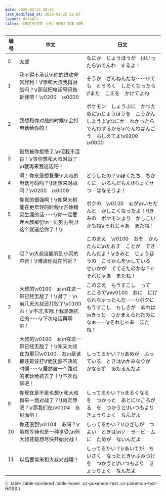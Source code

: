 ```yaml
---
date: 2020-02-23 20:56
last_modified_at: 2020-02-23 22:03
layout: default
title: 《精灵宝可梦 心金／魂银》文本 699
---
```

| 编号 | 中文 | 日文 |
| ---- | ---- | ---- |
| 0 | 太郎 | なにか　じょうほうが　はいったら\nでんわ　するよ！ |
| 1 | 我不得不承认\n你的进攻非常犀利！\f想和大叔我再对战吗？\r那就把电话号码告诉我吧！\v0200　\x0000 | そうか　ざんねんだな⋯⋯\nでも　とうろく　したくなったら\fまた　こえを　かけてよね |
| 2 | 我想和你对战的时候\n会打电话给你的！ | ポケモン　しょうぶに　かつために\nじょうほうを　こうかん　しようよ\rなにか　わかったら　でんわするから\nでんわばんごう　おしえてよ\v0200　\x0000 |
| 3 | 虽然被你拒绝了,\n但我不沮丧！\r等你想和大叔对战了\n就再来我这边吧！ |  |
| 4 | 啊！你来是想登录\n大叔的电话号码吗？\f还想来对战吗？\v0200　\x0000 | どうしたの？\nぼくたち　ちかくに　いるんだもん\fちょくせつ　はなそうよ！ |
| 5 | 你真的很强啊！\r如果大树能在更年轻的时候\n开始精灵生涯的话⋯⋯\r你一定要连大叔那份\n一同努力啊,\f这个就送给你了！\r | ボクの　\v0100　ぉが\nいちだんと　かしこくなったよ！\fきみの　ポケモンより　かしこいかもね\rそれじゃあ　またね！ |
| 6 | 哎？\n大叔这能听到小河的声音！\f难道你就在附近？ | このまえ　\v0100　おを　かんたんに\nたおす　ことが　できたんだよ！\rきみと　じょうほうの　こうかんを\nしている　せいかが　でてきたのかな？\rそれじゃあ　またね！ |
| 7 | 大叔的\v0100　ぉ\n在这一带已经无敌了！\r对了！\n前几天大叔还打败了\v0100　お！\r不过,实际上我是想抓它的⋯⋯\r下次电话再聊吧！ | このまえ　もうすこし　って　ところで\n\v0100　おに　にげられちゃったんだ⋯⋯\rボクに　もうすこし　ちしきが　あれば\nきっと　つかまえられたのになぁ⋯⋯\rそれじゃあ　またね！ |
| 8 | 大叔的\v0100　ぉ\n在这一带已经无敌了！\r昨天大叔在为那只\v0100　お\n是该抓还是该打\f而犹豫不决的时候⋯⋯\r居然被一个路过的家伙给抓去了！\r下次再聊吧！ | しってるかい？\rあめが　ふっている　ときは\nかみなりが　かならず　あたるんだよ |
| 9 | 你现在是不是也想\n和大叔再来一场对战了？\f肯定想吧？\r那我们在\v0104　あ见面吧！ | しってるかい？\rまるくなる　を　つかった　あとに\nころがる　を　つかうと\fいつもより　きょうりょく　なんだよ |
| 10 | 你还没到\v0104　あ吗？\r虽然等待也是一种享受,\n但大叔还是想尽快开始对战！ | しってるかい？\rひざしが　つよい　ときは\nソ－ラ－ビ－ムに　ためが　ないんだよ |
| 11 | 以后要常来和大叔对战哦！ | しってるかい？\rあいてが　ちいさく　なったとき\nふみつけ　を　つかうと\fいつもより　きょうりょく　なんだよ |
{: .table .table-bordered .table-hover .xz-pokemon-text .xz-pokemon-text-HGSS }